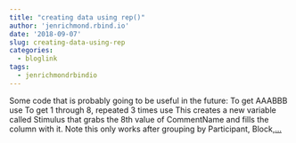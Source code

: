 ```yaml
---
title: "creating data using rep()"
author: 'jenrichmond.rbind.io'
date: '2018-09-07'
slug: creating-data-using-rep
categories:
  - bloglink
tags:
  - jenrichmondrbindio
---
```


Some code that is probably going to be useful in the future: To get AAABBB use To get 1 through 8, repeated 3 times use This creates a new variable called Stimulus that grabs the 8th value of CommentName and fills the column with it. Note this only works after grouping by Participant, Block,[... <i class="fas fa-external-link-alt"></i>](http://jenrichmond.rbind.io/post/creating-data-using-rep/)

